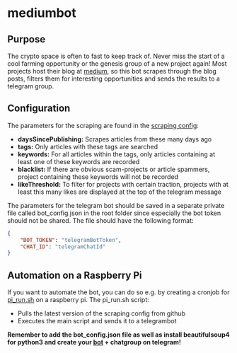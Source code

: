 # mediumbot

## Purpose

The crypto space is often to fast to keep track of. Never miss the start of a cool farming opportunity or the genesis group of a new project again! 
Most projects host their blog at [medium](https://medium.com/.com/), so this bot scrapes through the blog posts, filters them for interesting opportunities and sends the results to a telegram group.

## Configuration

The parameters for the scraping are found in the [scraping config](scraping_config.json):
* **daysSincePublishing:** Scrapes articles from these many days ago
* **tags:** Only articles with these tags are searched
* **keywords:** For all articles within the tags, only articles containing at least one of these keywords are recorded
* **blacklist:** If there are obvious scam-projects or article spammers, project containing these keywords will not be recorded
* **likeThreshold:** To filter for projects with certain traction, projects with at least this many likes are displayed at the top of the telegram message

The parameters for the telegram bot should be saved in a separate private file called bot_config.json in the root folder since especially the bot token should not be shared. The file should have the following format:
```json
{
    "BOT_TOKEN": "telegramBotToken",
    "CHAT_ID": "telegramChatId"
}
```

## Automation on a Raspberry Pi
If you want to automate the bot, you can do so e.g. by creating a cronjob for [pi_run.sh](run/pi_run.sh) on a raspberry pi. The pi_run.sh script:
* Pulls the latest version of the scraping config from github
* Executes the main script and sends it to a telegrambot

**Remember to add the bot_config.json file as well as install beautifulsoup4 for python3 and create your [bot](https://core.telegram.org/bots) + chatgroup on telegram!**
